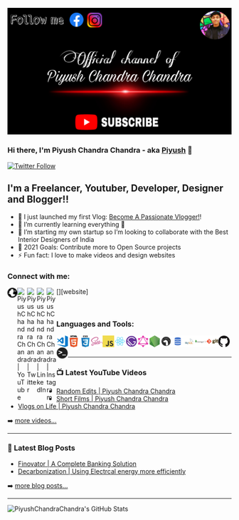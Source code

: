 ![Piyush Dev](https://github.com/PiyushChandraChandra/PiyushChandraChandra/blob/master/PicsArt_05-13-09.43.29.png)

### Hi there, I'm Piyush Chandra Chandra - aka [Piyush][profile] 👋

[![Twitter Follow](https://img.shields.io/twitter/follow/Piyush?color=1DA1F2&logo=twitter&style=for-the-badge)](https://twitter.com/PiyushHighlight)

## I'm a Freelancer, Youtuber, Developer, Designer and Blogger!!

- 🔭 I just launched my first Vlog: [Become A Passionate Vlogger!][video]!
- 🌱 I’m currently learning everything 🤣
- 👯 I’m starting my own startup so I’m looking to collaborate with the Best Interior Designers of India
- 🥅 2021 Goals: Contribute more to Open Source projects
- ⚡ Fun fact: I love to make videos and design websites

### Connect with me:

[<img align="left" alt="piyush.decorkaro.com" width="22px" src="https://raw.githubusercontent.com/iconic/open-iconic/master/svg/globe.svg" />][website]
[<img align="left" alt="PiyushChandraChandra | YouTube" width="22px" src="https://cdn.jsdelivr.net/npm/simple-icons@v3/icons/youtube.svg" />][youtube]
[<img align="left" alt="PiyushChandraChandra | Twitter" width="22px" src="https://cdn.jsdelivr.net/npm/simple-icons@v3/icons/twitter.svg" />][twitter]
[<img align="left" alt="PiyushChandraChandra | LinkedIn" width="22px" src="https://cdn.jsdelivr.net/npm/simple-icons@v3/icons/linkedin.svg" />][linkedin]
[<img align="left" alt="PiyushChandraChandra | Instagram" width="22px" src="https://cdn.jsdelivr.net/npm/simple-icons@v3/icons/instagram.svg" />][instagram]

<br />

### Languages and Tools:

[<img align="left" alt="Visual Studio Code" width="26px" src="https://raw.githubusercontent.com/github/explore/80688e429a7d4ef2fca1e82350fe8e3517d3494d/topics/visual-studio-code/visual-studio-code.png" />][webdevplaylist]
[<img align="left" alt="HTML5" width="26px" src="https://raw.githubusercontent.com/github/explore/80688e429a7d4ef2fca1e82350fe8e3517d3494d/topics/html/html.png" />][webdevplaylist]
[<img align="left" alt="CSS3" width="26px" src="https://raw.githubusercontent.com/github/explore/80688e429a7d4ef2fca1e82350fe8e3517d3494d/topics/css/css.png" />][cssplaylist]
[<img align="left" alt="Sass" width="26px" src="https://raw.githubusercontent.com/github/explore/80688e429a7d4ef2fca1e82350fe8e3517d3494d/topics/sass/sass.png" />][cssplaylist]
[<img align="left" alt="JavaScript" width="26px" src="https://raw.githubusercontent.com/github/explore/80688e429a7d4ef2fca1e82350fe8e3517d3494d/topics/javascript/javascript.png" />][jsplaylist]
[<img align="left" alt="React" width="26px" src="https://raw.githubusercontent.com/github/explore/80688e429a7d4ef2fca1e82350fe8e3517d3494d/topics/react/react.png" />][reactplaylist]
[<img align="left" alt="Gatsby" width="26px" src="https://raw.githubusercontent.com/github/explore/e94815998e4e0713912fed477a1f346ec04c3da2/topics/gatsby/gatsby.png" />][webdevplaylist]
[<img align="left" alt="GraphQL" width="26px" src="https://raw.githubusercontent.com/github/explore/80688e429a7d4ef2fca1e82350fe8e3517d3494d/topics/graphql/graphql.png" />][webdevplaylist]
[<img align="left" alt="Node.js" width="26px" src="https://raw.githubusercontent.com/github/explore/80688e429a7d4ef2fca1e82350fe8e3517d3494d/topics/nodejs/nodejs.png" />][webdevplaylist]
[<img align="left" alt="Deno" width="26px" src="https://raw.githubusercontent.com/github/explore/361e2821e2dea67711cde99c9c40ed357061cf27/topics/deno/deno.png" />][webdevplaylist]
[<img align="left" alt="SQL" width="26px" src="https://raw.githubusercontent.com/github/explore/80688e429a7d4ef2fca1e82350fe8e3517d3494d/topics/sql/sql.png" />][webdevplaylist]
[<img align="left" alt="MySQL" width="26px" src="https://raw.githubusercontent.com/github/explore/80688e429a7d4ef2fca1e82350fe8e3517d3494d/topics/mysql/mysql.png" />][webdevplaylist]
[<img align="left" alt="MongoDB" width="26px" src="https://raw.githubusercontent.com/github/explore/80688e429a7d4ef2fca1e82350fe8e3517d3494d/topics/mongodb/mongodb.png" />][webdevplaylist]
[<img align="left" alt="Git" width="26px" src="https://raw.githubusercontent.com/github/explore/80688e429a7d4ef2fca1e82350fe8e3517d3494d/topics/git/git.png" />][webdevplaylist]
[<img align="left" alt="GitHub" width="26px" src="https://raw.githubusercontent.com/github/explore/78df643247d429f6cc873026c0622819ad797942/topics/github/github.png" />][webdevplaylist]
[<img align="left" alt="Terminal" width="26px" src="https://raw.githubusercontent.com/github/explore/80688e429a7d4ef2fca1e82350fe8e3517d3494d/topics/terminal/terminal.png" />][webdevplaylist]

<br />
<br />

---

### 📺 Latest YouTube Videos

<!-- YOUTUBE:START -->
- [Random Edits | Piyush Chandra Chandra](https://youtube.com/playlist?list=PLG1b-Br0UVXY9Q1cLS90ZuUzoT_lxTWF2)
- [Short Films | Piyush Chandra Chandra](https://youtube.com/playlist?list=PLG1b-Br0UVXZV8blJGiqWyYn25YE-SUx4)
- [Vlogs on Life | Piyush Chandra Chandra](https://youtube.com/playlist?list=PLG1b-Br0UVXaByqHh8DwCQekxD3gwePHY)
<!-- YOUTUBE:END -->

➡️ [more videos...](https://youtube.com/c/piyushchandrachandra)

---

### 📕 Latest Blog Posts

<!-- BLOG-POST-LIST:START -->
- [Finovator | A Complete Banking Solution](https://www.linkedin.com/posts/piyush-chandra-chandra-b16580163_banking-solution-by-team-finovator-activity-6728176906899984384-ToQC)
- [Decarbonization | Using Electrcal energy more efficiently](https://www.linkedin.com/posts/piyush-chandra-chandra-b16580163_decarbonization-a-step-towards-pollution-activity-6738876101466173440-GZzo)
<!-- BLOG-POST-LIST:END -->

➡️ [more blog posts...](https://www.linkedin.com/in/piyush-chandra-chandra-b16580163/)

---

  <img align="left" alt="PiyushChandraChandra's GitHub Stats" src="https://github-readme-stats.vercel.app/api?username=PiyushChandraChandra&show_icons=true&hide_border=true" />

[profile]: https://www.linkedin.com/in/piyush-chandra-chandra-b16580163/
[video]: https://www.youtube.com/c/piyushchandrachandra
[twitter]: https://twitter.com/PiyushHighlight
[youtube]: https://www.youtube.com/c/piyushchandrachandra
[instagram]: https://www.instagram.com/piyushhighlight/
[linkedin]: https://www.linkedin.com/in/piyush-chandra-chandra-b16580163/
[webdevplaylist]: https://www.linkedin.com/in/piyush-chandra-chandra-b16580163/
[jsplaylist]: https://www.linkedin.com/in/piyush-chandra-chandra-b16580163/
[cssplaylist]: https://www.linkedin.com/in/piyush-chandra-chandra-b16580163/
[reactplaylist]: https://www.linkedin.com/in/piyush-chandra-chandra-b16580163/
